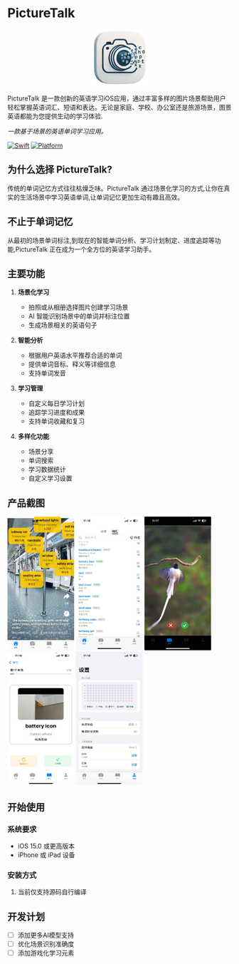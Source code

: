 # PictureTalk

<p align="center">
<img src="icons/PictureTalkApp.png" width="128" height="128"/>
<p>

PictureTalk 是一款创新的英语学习iOS应用，通过丰富多样的图片场景帮助用户轻松掌握英语词汇、短语和表达。无论是家庭、学校、办公室还是旅游场景，图景英语都能为您提供生动的学习体验.

_一款基于场景的英语单词学习应用。_

[![Swift](https://img.shields.io/badge/Swift-5.0-orange.svg)](https://swift.org)
[![Platform](https://img.shields.io/badge/Platform-iOS-lightgrey.svg)](https://www.apple.com/ios)

## 为什么选择 PictureTalk?

传统的单词记忆方式往往枯燥乏味。PictureTalk 通过场景化学习的方式,让你在真实的生活场景中学习英语单词,让单词记忆更加生动有趣且高效。

## 不止于单词记忆
从最初的场景单词标注,到现在的智能单词分析、学习计划制定、进度追踪等功能,PictureTalk 正在成为一个全方位的英语学习助手。

## 主要功能

1. **场景化学习**
   - 拍照或从相册选择图片创建学习场景
   - AI 智能识别场景中的单词并标注位置
   - 生成场景相关的英语句子

2. **智能分析**
   - 根据用户英语水平推荐合适的单词
   - 提供单词音标、释义等详细信息
   - 支持单词发音

3. **学习管理**
   - 自定义每日学习计划
   - 追踪学习进度和成果
   - 支持单词收藏和复习

4. **多样化功能**
   - 场景分享
   - 单词搜索
   - 学习数据统计
   - 自定义学习设置

## 产品截图

<div>
  <img src="icons/screenshot1.jpg" alt="场景" width="150" height="300">
  <img src="icons/screenshot2.jpg" alt="词汇" width="150" height="300">
  <img src="icons/screenshot3.jpg" alt="拍摄" width="150" height="300">
  <img src="icons/screenshot4.jpg" alt="学习" width="150" height="300">
  <img src="icons/screenshot5.jpg" alt="设置" width="150" height="300">
</div>




## 开始使用

### 系统要求
- iOS 15.0 或更高版本
- iPhone 或 iPad 设备

### 安装方式

1. 当前仅支持源码自行编译



## 开发计划

- [ ] 添加更多AI模型支持
- [ ] 优化场景识别准确度
- [ ] 添加游戏化学习元素
